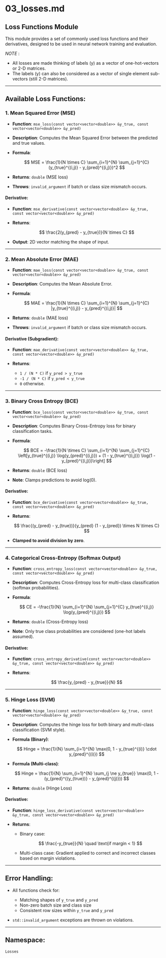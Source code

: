 # 03\_losses.md

## Loss Functions Module

This module provides a set of commonly used loss functions and their derivatives, designed to be used in neural network training and evaluation.

*NOTE* :
* All losses are made thinking of labels (y) as a vector of one-hot-vectors or 2-D matrices.
* The labels (y) can also be considered as a vector of single element sub-vectors (still 2-D matrices).

---

## **Available Loss Functions:**

### 1. **Mean Squared Error (MSE)**

* **Function**: `mse_loss(const vector<vector<double>> &y_true, const vector<vector<double>> &y_pred)`
* **Description**: Computes the Mean Squared Error between the predicted and true values.
* **Formula**:

  $$
  MSE = \frac{1}{N \times C} \sum_{i=1}^{N} \sum_{j=1}^{C} (y_{true}^{(i,j)} - y_{pred}^{(i,j)})^2
  $$
* **Returns**: `double` (MSE loss)
* **Throws**: `invalid_argument` if batch or class size mismatch occurs.

#### **Derivative:**

* **Function**: `mse_derivative(const vector<vector<double>> &y_true, const vector<vector<double>> &y_pred)`
* **Returns**:

  $$
  \frac{2(y_{pred} - y_{true})}{N \times C}
  $$
* **Output**: 2D vector matching the shape of input.

---

### 2. **Mean Absolute Error (MAE)**

* **Function**: `mae_loss(const vector<vector<double>> &y_true, const vector<vector<double>> &y_pred)`
* **Description**: Computes the Mean Absolute Error.
* **Formula**:

  $$
  MAE = \frac{1}{N \times C} \sum_{i=1}^{N} \sum_{j=1}^{C} |y_{true}^{(i,j)} - y_{pred}^{(i,j)}|
  $$
* **Returns**: `double` (MAE loss)
* **Throws**: `invalid_argument` if batch or class size mismatch occurs.

#### **Derivative (Subgradient):**

* **Function**: `mae_derivative(const vector<vector<double>> &y_true, const vector<vector<double>> &y_pred)`
* **Returns**:

  * `1 / (N * C)` if `y_pred > y_true`
  * `-1 / (N * C)` if `y_pred < y_true`
  * `0` otherwise.

---

### 3. **Binary Cross Entropy (BCE)**

* **Function**: `bce_loss(const vector<vector<double>> &y_true, const vector<vector<double>> &y_pred)`
* **Description**: Computes Binary Cross-Entropy loss for binary classification tasks.
* **Formula**:

  $$
  BCE = -\frac{1}{N \times C} \sum_{i=1}^{N} \sum_{j=1}^{C} \left[y_{true}^{(i,j)} \log(y_{pred}^{(i,j)}) + (1 - y_{true}^{(i,j)}) \log(1 - y_{pred}^{(i,j)})\right]
  $$
* **Returns**: `double` (BCE loss)
* **Note**: Clamps predictions to avoid log(0).

#### **Derivative:**

* **Function**: `bce_derivative(const vector<vector<double>> &y_true, const vector<vector<double>> &y_pred)`
* **Returns**:

  $$
  \frac{(y_{pred} - y_{true})}{y_{pred} (1 - y_{pred}) \times N \times C}
  $$
* **Clamped to avoid division by zero**.

---

### 4. **Categorical Cross-Entropy (Softmax Output)**

* **Function**: `cross_entropy_loss(const vector<vector<double>> &y_true, const vector<vector<double>> &y_pred)`
* **Description**: Computes Cross-Entropy loss for multi-class classification (softmax probabilities).
* **Formula**:

  $$
  CE = -\frac{1}{N} \sum_{i=1}^{N} \sum_{j=1}^{C} y_{true}^{(i,j)} \log(y_{pred}^{(i,j)})
  $$
* **Returns**: `double` (Cross-Entropy loss)
* **Note**: Only true class probabilities are considered (one-hot labels assumed).

#### **Derivative:**

* **Function**: `cross_entropy_derivative(const vector<vector<double>> &y_true, const vector<vector<double>> &y_pred)`
* **Returns**:

  $$
  \frac{y_{pred} - y_{true}}{N}
  $$

---

### 5. **Hinge Loss (SVM)**

* **Function**: `hinge_loss(const vector<vector<double>> &y_true, const vector<vector<double>> &y_pred)`
* **Description**: Computes the hinge loss for both binary and multi-class classification (SVM style).
* **Formula (Binary)**:

  $$
  Hinge = \frac{1}{N} \sum_{i=1}^{N} \max(0, 1 - y_{true}^{(i)} \cdot y_{pred}^{(i)})
  $$
* **Formula (Multi-class)**:

  $$
  Hinge = \frac{1}{N} \sum_{i=1}^{N} \sum_{j \ne y_{true}} \max(0, 1 - (y_{pred}^{(y_{true})} - y_{pred}^{(j)}))
  $$
* **Returns**: `double` (Hinge Loss)

#### **Derivative:**

* **Function**: `hinge_loss_derivative(const vector<vector<double>> &y_true, const vector<vector<double>> &y_pred)`
* **Returns**:

  * Binary case:

    $$
    \frac{-y_{true}}{N} \quad \text{if margin < 1}
    $$
  * Multi-class case: Gradient applied to correct and incorrect classes based on margin violations.

---

## **Error Handling:**

* All functions check for:

  * Matching shapes of `y_true` and `y_pred`
  * Non-zero batch size and class size
  * Consistent row sizes within `y_true` and `y_pred`
* `std::invalid_argument` exceptions are thrown on violations.

---

## **Namespace:**

```
Losses
```
